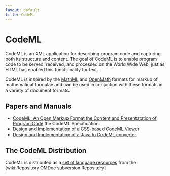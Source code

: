 ```yaml
---
layout: default
title: CodeML
---
```

# CodeML

CodeML is an XML application for describing program code and capturing both its structure and content. The goal of CodeML is to enable program code to be served, received, and processed on the World Wide Web, just as HTML has enabled this functionality for text.

CodeML is inspired by the [MathML]("http://w3.org/Math/") and [OpenMath]("http://www.openmath.org") formats for markup of mathematical formulae and can be used in conjuction with these formats in a variety of document formats.

 
## Papers and Manuals
 

- [CodeML: An Open Markup Format the Content and Presentatation of Program Code]("https://svn.omdoc.org/repos/codeml/doc/spec/codeml.pdf")  the CodeML Specification. 
- [Design and Implementation of a CSS-based CodeML Viewer]("https://svn.omdoc.org/repos/codeml/doc/dhital_cssviewer.pdf") 
- [Design and Implementation of a Java to  CodeML converter]("https://svn.omdoc.org/repos/codeml/doc/rabin_java_converter.pdf") 

 
## The CodeML Distribution
 
CodeML is distributed as a [set of language resources]("https://trac.omdoc.org/OMDoc/browser/codeml") from the [wiki:Repository OMDoc subversion Repository]
